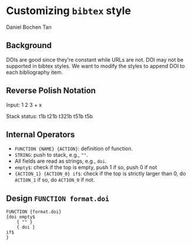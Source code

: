 # Customizing `bibtex` style
Daniel Bochen Tan

## Background
DOIs are good since they're constant while URLs are not.
DOI may not be supported in bibtex styles.
We want to modify the styles to append DOI to each bibliography item.

## Reverse Polish Notation
Input: 1 2 3 + x

Stack status: t1b t21b t321b t51b t5b

## Internal Operators
- `FUNCTION {NAME} {ACTION}`: definition of function.
- `STRING`: push to stack, e.g., `""`.
- All fields are read as strings, e.g., `doi`.
- `empty$`: check if the top is empty, push 1 if so, push 0 if not
- `{ACTION_1} {ACTION_0} if$`: check if the top is strictly larger than 0, do `ACTION_1` if so, do `ACTION_0` if not.

## Design `FUNCTION format.doi`
```
FUNCTION {format.doi}
{doi empty$
    { "" }
    { doi }
if$
}
```